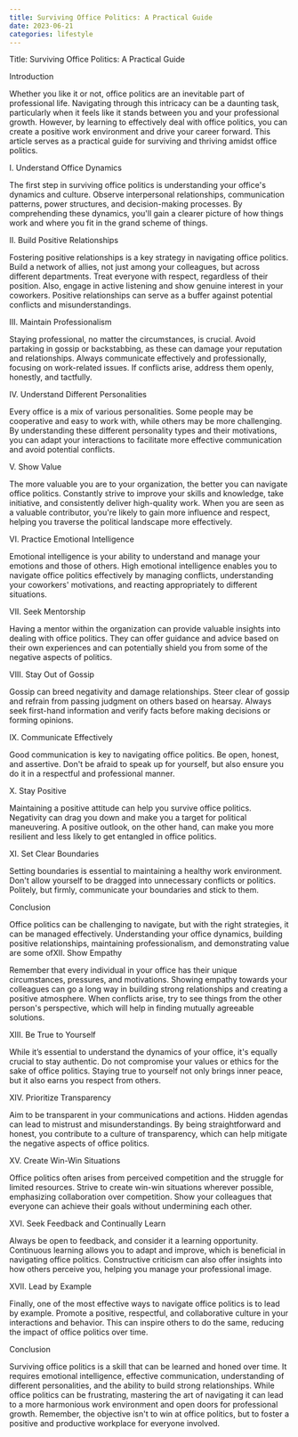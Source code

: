 ```yaml
---
title: Surviving Office Politics: A Practical Guide
date: 2023-06-21
categories: lifestyle
---
```


Title: Surviving Office Politics: A Practical Guide

Introduction

Whether you like it or not, office politics are an inevitable part of professional life. Navigating through this intricacy can be a daunting task, particularly when it feels like it stands between you and your professional growth. However, by learning to effectively deal with office politics, you can create a positive work environment and drive your career forward. This article serves as a practical guide for surviving and thriving amidst office politics.

I. Understand Office Dynamics

The first step in surviving office politics is understanding your office's dynamics and culture. Observe interpersonal relationships, communication patterns, power structures, and decision-making processes. By comprehending these dynamics, you'll gain a clearer picture of how things work and where you fit in the grand scheme of things.

II. Build Positive Relationships

Fostering positive relationships is a key strategy in navigating office politics. Build a network of allies, not just among your colleagues, but across different departments. Treat everyone with respect, regardless of their position. Also, engage in active listening and show genuine interest in your coworkers. Positive relationships can serve as a buffer against potential conflicts and misunderstandings.

III. Maintain Professionalism

Staying professional, no matter the circumstances, is crucial. Avoid partaking in gossip or backstabbing, as these can damage your reputation and relationships. Always communicate effectively and professionally, focusing on work-related issues. If conflicts arise, address them openly, honestly, and tactfully.

IV. Understand Different Personalities

Every office is a mix of various personalities. Some people may be cooperative and easy to work with, while others may be more challenging. By understanding these different personality types and their motivations, you can adapt your interactions to facilitate more effective communication and avoid potential conflicts.

V. Show Value

The more valuable you are to your organization, the better you can navigate office politics. Constantly strive to improve your skills and knowledge, take initiative, and consistently deliver high-quality work. When you are seen as a valuable contributor, you're likely to gain more influence and respect, helping you traverse the political landscape more effectively.

VI. Practice Emotional Intelligence

Emotional intelligence is your ability to understand and manage your emotions and those of others. High emotional intelligence enables you to navigate office politics effectively by managing conflicts, understanding your coworkers' motivations, and reacting appropriately to different situations.

VII. Seek Mentorship

Having a mentor within the organization can provide valuable insights into dealing with office politics. They can offer guidance and advice based on their own experiences and can potentially shield you from some of the negative aspects of politics.

VIII. Stay Out of Gossip

Gossip can breed negativity and damage relationships. Steer clear of gossip and refrain from passing judgment on others based on hearsay. Always seek first-hand information and verify facts before making decisions or forming opinions.

IX. Communicate Effectively

Good communication is key to navigating office politics. Be open, honest, and assertive. Don't be afraid to speak up for yourself, but also ensure you do it in a respectful and professional manner.

X. Stay Positive

Maintaining a positive attitude can help you survive office politics. Negativity can drag you down and make you a target for political maneuvering. A positive outlook, on the other hand, can make you more resilient and less likely to get entangled in office politics.

XI. Set Clear Boundaries

Setting boundaries is essential to maintaining a healthy work environment. Don't allow yourself to be dragged into unnecessary conflicts or politics. Politely, but firmly, communicate your boundaries and stick to them.

Conclusion

Office politics can be challenging to navigate, but with the right strategies, it can be managed effectively. Understanding your office dynamics, building positive relationships, maintaining professionalism, and demonstrating value are some ofXII. Show Empathy

Remember that every individual in your office has their unique circumstances, pressures, and motivations. Showing empathy towards your colleagues can go a long way in building strong relationships and creating a positive atmosphere. When conflicts arise, try to see things from the other person's perspective, which will help in finding mutually agreeable solutions.

XIII. Be True to Yourself

While it’s essential to understand the dynamics of your office, it's equally crucial to stay authentic. Do not compromise your values or ethics for the sake of office politics. Staying true to yourself not only brings inner peace, but it also earns you respect from others.

XIV. Prioritize Transparency

Aim to be transparent in your communications and actions. Hidden agendas can lead to mistrust and misunderstandings. By being straightforward and honest, you contribute to a culture of transparency, which can help mitigate the negative aspects of office politics.

XV. Create Win-Win Situations

Office politics often arises from perceived competition and the struggle for limited resources. Strive to create win-win situations wherever possible, emphasizing collaboration over competition. Show your colleagues that everyone can achieve their goals without undermining each other.

XVI. Seek Feedback and Continually Learn

Always be open to feedback, and consider it a learning opportunity. Continuous learning allows you to adapt and improve, which is beneficial in navigating office politics. Constructive criticism can also offer insights into how others perceive you, helping you manage your professional image.

XVII. Lead by Example

Finally, one of the most effective ways to navigate office politics is to lead by example. Promote a positive, respectful, and collaborative culture in your interactions and behavior. This can inspire others to do the same, reducing the impact of office politics over time.

Conclusion

Surviving office politics is a skill that can be learned and honed over time. It requires emotional intelligence, effective communication, understanding of different personalities, and the ability to build strong relationships. While office politics can be frustrating, mastering the art of navigating it can lead to a more harmonious work environment and open doors for professional growth. Remember, the objective isn't to win at office politics, but to foster a positive and productive workplace for everyone involved.
